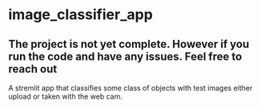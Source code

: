 # image_classifier_app

## The project is not yet complete. However if you run the code and have any issues. Feel free to reach out

A stremlit app that classifies some class of objects with test images either upload or taken with the web cam.
